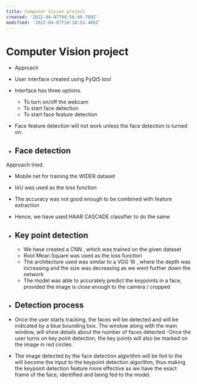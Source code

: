 ```yaml
---
title: Computer Vision project
created: '2022-04-07T08:56:40.709Z'
modified: '2022-04-07T10:18:53.406Z'
---
```


# Computer Vision project

- Approach 

- User interface created using PyQt5 tool
- Interface has three options. 
  - To turn on/off the webcam
  - To start face detection
  - To start face feature detection
- Face feature detection will not work unless the face detection is turned on. 


- ## Face detection
Approach tried. 
  - Mobile net for training the WIDER dataset
  - IoU was used as the loss function
  - The accuracy was not good enough to be combined with feature extraction
  - Hence, we have used HAAR CASCADE classifier to do the same

- ## Key point detection
  - We have created a CNN , which was trained on the given dataset
  - Root Mean Square was used as the loss function 
  - The architecture used was similar to a VGG 16 , where the depth was increasing and the size was decreasing as we went further down the network
  - The model was able to accurately predict the keypoints in a face, provided the image is close enough to the camera / cropped
  
 - ## Detection process
  - Once the user starts tracking, the faces will be detected and will be indicated by a blue bounding box. The window along with the main window, will show details about the number of faces detected
  -Once the user turns on key point detection, the key points will also be marked on the image in red circles. 
  - The image detected by the face detection algorithm will be fed to the will become the input to the keypoint detection algorithm, thus making the keypoint detection feature more effective as we have the exact frame of the face, identified and being fed to the model. 


